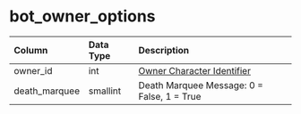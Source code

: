# bot\_owner\_options

| Column | Data Type | Description |
| :--- | :--- | :--- |
| owner\_id | int | [Owner Character Identifier](https://github.com/EQEmu/docs-db-schema/tree/e0eb157dbf5563b03c0faf391abc87ec69239f4a/docs/schema/categories/bots/character_data.md) |
| death\_marquee | smallint | Death Marquee Message: 0 = False, 1 = True |

